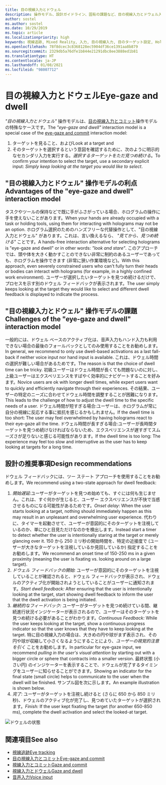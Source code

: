 ```yaml
---
title: 目の視線入力とドウェル
description: 操作モデル、設計ガイドライン、固有の課題など、目の視線入力とドウェル入力モデルの概要について説明します。
author: sostel
ms.author: sostel
ms.date: 10/29/2019
ms.topic: article
ms.localizationpriority: high
keywords: 視線追跡, Mixed Reality, 入力, 目の視線入力, 目のターゲット設定, HoloLens 2, 視線に基づく選択, ドウェル, Mixed Reality ヘッドセット, Windows Mixed Reality ヘッドセット, 仮想現実ヘッドセット, HoloLens, MRTK, Mixed Reality Toolkit, 設計
ms.openlocfilehash: 78f8dcec3c8368128ec5904df36ce1391aa8b879
ms.sourcegitcommit: 2329db5a76dfe1b844e21291dbc8ee3888ed1b81
ms.translationtype: HT
ms.contentlocale: ja-JP
ms.lasthandoff: 01/08/2021
ms.locfileid: "98007712"
---
```

# <a name="eye-gaze-and-dwell"></a><span data-ttu-id="e582a-104">目の視線入力とドウェル</span><span class="sxs-lookup"><span data-stu-id="e582a-104">Eye-gaze and dwell</span></span>

<span data-ttu-id="e582a-105">_"目の視線入力とドウェル"_ 操作モデルは、[目の視線入力とコミット](gaze-and-commit.md)操作モデルの特殊なケースです。</span><span class="sxs-lookup"><span data-stu-id="e582a-105">The _"eye-gaze and dwell"_ interaction model is a special case of the [eye-gaze and commit](gaze-and-commit.md) interaction model:</span></span>
1. <span data-ttu-id="e582a-106">ターゲットを見ること、および</span><span class="sxs-lookup"><span data-stu-id="e582a-106">Look at a target and</span></span> 
2. <span data-ttu-id="e582a-107">そのターゲットを選択するという意図を確認するために、次のように明示的なセカンダリ入力を実行する。_選択するターゲットをただ見つめ続ける_。</span><span class="sxs-lookup"><span data-stu-id="e582a-107">To confirm your intention to select the target, use a secondary explicit input: _Simply keep looking at the target you would like to select_.</span></span>

## <a name="advantages-of-the-eye-gaze-and-dwell-interaction-model"></a><span data-ttu-id="e582a-108">"目の視線入力とドウェル" 操作モデルの利点</span><span class="sxs-lookup"><span data-stu-id="e582a-108">Advantages of the "eye-gaze and dwell" interaction model</span></span> 

<span data-ttu-id="e582a-109">タスクやツールの保持などで既に手がふさがっている場合、ホログラムの操作に手を使えないことがあります。</span><span class="sxs-lookup"><span data-stu-id="e582a-109">When your hands are already occupied with a task or holding tools, using them for interacting with holograms may not be an option.</span></span>
<span data-ttu-id="e582a-110">ホログラム選択のためのハンズフリーな代替操作として、"目の視線入力とドウェル" があります。これは、言い換えるなら、 _"見てから、見つめ続ける"_ ことです。</span><span class="sxs-lookup"><span data-stu-id="e582a-110">A hands-free interaction alternative for selecting holograms is "eye-gaze and dwell" or in other words: _"look and stare"_.</span></span> <span data-ttu-id="e582a-111">このアプローチでは、頭や体を大きく動かすことのできない非常に制約のあるユーザーであっても、ホログラムを操作できます (非常に狭い作業環境など)。</span><span class="sxs-lookup"><span data-stu-id="e582a-111">With this approach, even severely constrained users who can't fully turn their heads or bodies can interact with holograms (for example, in a highly confined work environment).</span></span>
<span data-ttu-id="e582a-112">ユーザーが選択したいターゲットを見つめ続けるだけで、プロセスを示す別のドウェル フィードバックが表示されます。</span><span class="sxs-lookup"><span data-stu-id="e582a-112">The user simply keeps looking at the target they would like to select and different dwell feedback is displayed to indicate the process.</span></span>

## <a name="challenges-of-the-eye-gaze-and-dwell-interaction-model"></a><span data-ttu-id="e582a-113">"目の視線入力とドウェル" 操作モデルの課題</span><span class="sxs-lookup"><span data-stu-id="e582a-113">Challenges of the "eye-gaze and dwell" interaction model</span></span>

<span data-ttu-id="e582a-114">一般的には、ドウェル ベースのアクティブ化は、音声入力もハンド入力も利用できない場合の最後のフォールバックとしてのみ使用することをお勧めします。</span><span class="sxs-lookup"><span data-stu-id="e582a-114">In general, we  recommend to only use dwell-based activations as a last fall-back if neither voice input nor hand input is available.</span></span> <span data-ttu-id="e582a-115">これは、ドウェル時間の選択が難しい場合があるためです。</span><span class="sxs-lookup"><span data-stu-id="e582a-115">The reason is that the choice of dwell time can be tricky.</span></span> <span data-ttu-id="e582a-116">初級ユーザーはドウェル時間が長くても問題ないのに対し、上級ユーザーはエクスペリエンスをすばやく効率的にナビゲートすることを好みます。</span><span class="sxs-lookup"><span data-stu-id="e582a-116">Novice users are ok with longer dwell times, while expert users want to quickly and efficiently navigate through their experiences.</span></span> <span data-ttu-id="e582a-117">その結果、ユーザーの特定のニーズに合わせてドウェル時間を調整することが困難になります。</span><span class="sxs-lookup"><span data-stu-id="e582a-117">This leads to the challenge of how to adjust the dwell time to the specific needs of a user.</span></span>
<span data-ttu-id="e582a-118">ドウェル時間が短すぎる場合:ユーザーは、ホログラムが常に自分の視線に反応する事に抵抗を感じるかもしれません。</span><span class="sxs-lookup"><span data-stu-id="e582a-118">If the dwell time is too short: The user may feel overwhelmed by having holograms react to their eye-gaze all the time.</span></span> <span data-ttu-id="e582a-119">ドウェル時間が長すぎる場合:ユーザーが長時間ターゲットを見つめ続けなければならないため、エクスペリエンスが遅すぎてスムーズさが足りないと感じる可能性があります。</span><span class="sxs-lookup"><span data-stu-id="e582a-119">If the dwell time is too long: The experience may feel too slow and interruptive as the user has to keep looking at targets for a long time.</span></span>

## <a name="design-recommendations"></a><span data-ttu-id="e582a-120">設計の推奨事項</span><span class="sxs-lookup"><span data-stu-id="e582a-120">Design recommendations</span></span>

<span data-ttu-id="e582a-121">ドウェル フィードバックには、ツー ステート アプローチを使用することをお勧めします。</span><span class="sxs-lookup"><span data-stu-id="e582a-121">We recommend using a two-state approach for dwell feedback:</span></span>
1. <span data-ttu-id="e582a-122">*開始遅延*:ユーザーがターゲットを見つめ始めても、すぐには何も生じません。これは、すぐ何かが生じると、ユーザー エクスペリエンスが不快で当惑させるものになる可能性があるためです。</span><span class="sxs-lookup"><span data-stu-id="e582a-122">*Onset delay*: When the user starts looking at a target, nothing should immediately happen as this may result in an unpleasant and overwhelming user experience.</span></span> <span data-ttu-id="e582a-123">代わりに、タイマーを起動させて、ユーザーが意図的にそのターゲットを注視しているのか、単にひと目見ただけなのかを検出します。</span><span class="sxs-lookup"><span data-stu-id="e582a-123">Instead start a timer to detect whether the user is intentionally staring at the target or merely glancing over it.</span></span>
<span data-ttu-id="e582a-124">150 から 250 ミリ秒の開始時間を、特定の近接度で (ユーザーが大きなターゲットを注視しているか見回しているか) 指定することをお勧めします。</span><span class="sxs-lookup"><span data-stu-id="e582a-124">We recommend an onset time of 150-250 ms in a given proximity (meaning the user is fixating vs. looking around on a large target).</span></span>  
2. <span data-ttu-id="e582a-125">*ドウェル フィードバックの開始:* ユーザーが意図的にそのターゲットを注視していることが確認されると、ドウェル フィードバックが表示され、ドウェルのアクティブ化が開始されようとしていることがユーザーに通知されます。</span><span class="sxs-lookup"><span data-stu-id="e582a-125">*Start dwell feedback:* After ensuring that the user is intentionally looking at the target, start showing dwell feedback to inform the user that the dwell activation is being initiated.</span></span> 
3. <span data-ttu-id="e582a-126">*継続的なフィードバック:* ユーザーがターゲットを見つめ続けている間、継続進行状況インジケーターが表示されるので、ユーザーはそのターゲットを見つめ続ける必要があることがわかります。</span><span class="sxs-lookup"><span data-stu-id="e582a-126">*Continuous Feedback:* While the user keeps looking at the target, show a continuous progress indicator so that the user knows that they have to keep looking at the target.</span></span> <span data-ttu-id="e582a-127">特に目の視線入力の場合は、大きめの円や球がまず表示され、その円や球が収縮して小さくなるようにすることにより、_ユーザーの視覚的注意を引く_ ことをお勧めします。</span><span class="sxs-lookup"><span data-stu-id="e582a-127">In particular for eye-gaze input, we recommend _pulling in the user's visual attention_ by starting out with a bigger circle or sphere that contracts into a smaller version.</span></span> <span data-ttu-id="e582a-128">最終状態 (小さい円) のインジケーターを表示することで、ドウェルが完了するタイミングをユーザーに知らせることができます。</span><span class="sxs-lookup"><span data-stu-id="e582a-128">Showing an indicator for the final state (small circle) helps to communicate to the user when the dwell will be finished.</span></span> <span data-ttu-id="e582a-129">サンプル図を次に示します。</span><span class="sxs-lookup"><span data-stu-id="e582a-129">An example illustration is shown below.</span></span> 
4. <span data-ttu-id="e582a-130">*完了:* ユーザーがターゲットを注視し続けると (さらに 650 から 850 ミリ秒)、ドウェルのアクティブ化が完了し、見つめていたターゲットが選択されます。</span><span class="sxs-lookup"><span data-stu-id="e582a-130">*Finish:* If the user kept fixating the target (for another 650-850 ms), complete the dwell activation and select the looked-at target.</span></span>

![ドウェルの状態](images/eyes_dwellstate_recommendation.png)<br>

## <a name="see-also"></a><span data-ttu-id="e582a-132">関連項目</span><span class="sxs-lookup"><span data-stu-id="e582a-132">See also</span></span>

* [<span data-ttu-id="e582a-133">視線追跡</span><span class="sxs-lookup"><span data-stu-id="e582a-133">Eye tracking</span></span>](eye-tracking.md)
* [<span data-ttu-id="e582a-134">目の視線入力とコミット</span><span class="sxs-lookup"><span data-stu-id="e582a-134">Eye-gaze and commit</span></span>](gaze-and-commit-eyes.md)
* [<span data-ttu-id="e582a-135">視線入力とコミット</span><span class="sxs-lookup"><span data-stu-id="e582a-135">Gaze and commit</span></span>](gaze-and-commit.md)
* [<span data-ttu-id="e582a-136">視線入力とドウェル</span><span class="sxs-lookup"><span data-stu-id="e582a-136">Gaze and dwell</span></span>](gaze-and-dwell.md)
* [<span data-ttu-id="e582a-137">音声入力</span><span class="sxs-lookup"><span data-stu-id="e582a-137">Voice input</span></span>](../out-of-scope/voice-design.md)
